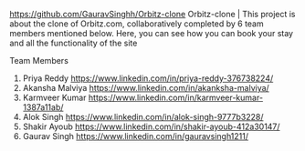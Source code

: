 https://github.com/GauravSinghh/Orbitz-clone
Orbitz-clone | This project is about the clone of Orbitz.com, collaboratively completed by 6 team members mentioned below. Here, you can see how you can book your stay and all the functionality of the site



Team Members
1. Priya Reddy      https://www.linkedin.com/in/priya-reddy-376738224/
2. Akansha Malviya  https://www.linkedin.com/in/akanksha-malviya/
3. Karmveer Kumar   https://www.linkedin.com/in/karmveer-kumar-1387a11ab/
4. Alok Singh       https://www.linkedin.com/in/alok-singh-9777b3228/
5. Shakir Ayoub     https://www.linkedin.com/in/shakir-ayoub-412a30147/
6. Gaurav Singh     https://www.linkedin.com/in/gauravsingh1211/
